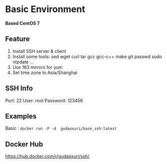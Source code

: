 Basic Environment
===

**Based CentOS 7**

## Feature
1. Install SSH server & client
1. Install some tools: sed wget curl tar gcc gcc-c++ make git passwd sudo ntpdate ...
1. Use 163 mirrors for yum
1. Set time zone to Asia/Shanghai


## SSH Info

Port: 22 User: root Password: 123456

## Examples

Basic : `docker run -P -d  gudaoxuri/base_ssh:latest`

## Docker Hub

https://hub.docker.com/r/gudaoxuri/ssh/
